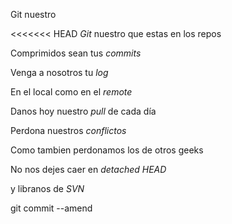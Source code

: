 Git nuestro

<<<<<<< HEAD
*Git* nuestro que estas en los repos

Comprimidos sean tus *commits*

Venga a nosotros tu *log*

En el local como en el *remote*

Danos hoy nuestro *pull* de cada día

Perdona nuestros *conflictos*

Como tambien perdonamos los de otros geeks

No nos dejes caer en *detached HEAD*

y libranos de *SVN*

git commit --amend

